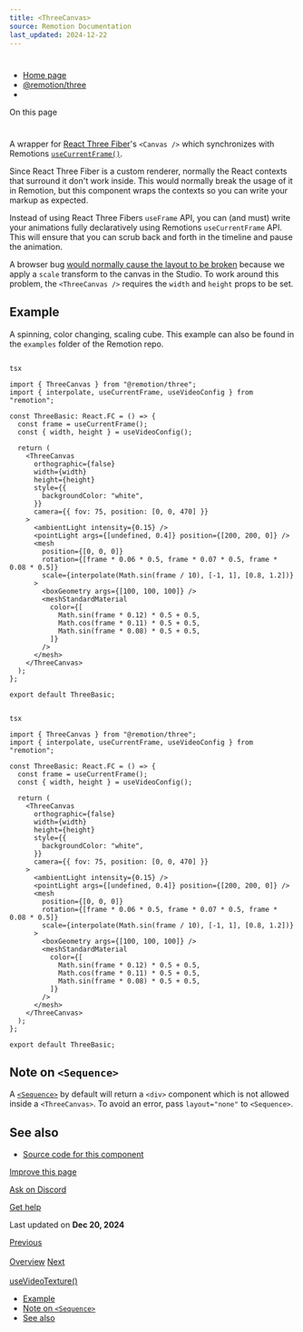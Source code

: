 ```yaml
---
title: <ThreeCanvas>
source: Remotion Documentation
last_updated: 2024-12-22
---
```


# <ThreeCanvas>

- [Home page](/)
- [@remotion/three](/docs/three)
- <ThreeCanvas>

On this page

# <ThreeCanvas>

A wrapper for [React Three Fiber](https://github.com/pmndrs/react-three-fiber)'s `<Canvas />` which synchronizes with Remotions [`useCurrentFrame()`](/docs/use-current-frame).

Since React Three Fiber is a custom renderer, normally the React contexts that surround it don't work inside. This would normally break the usage of it in Remotion, but this component wraps the contexts so you can write your markup as expected.

Instead of using React Three Fibers `useFrame` API, you can (and must) write your animations fully declaratively using Remotions `useCurrentFrame` API. This will ensure that you can scrub back and forth in the timeline and pause the animation.

A browser bug [would normally cause the layout to be broken](https://github.com/pmndrs/react-three-fiber/issues/1394) because we apply a `scale` transform to the canvas in the Studio. To work around this problem, the `<ThreeCanvas />` requires the `width` and `height` props to be set.

## Example [​](\#example "Direct link to Example")

A spinning, color changing, scaling cube. This example can also be found in the `examples` folder of the Remotion repo.

```

tsx

import { ThreeCanvas } from "@remotion/three";
import { interpolate, useCurrentFrame, useVideoConfig } from "remotion";

const ThreeBasic: React.FC = () => {
  const frame = useCurrentFrame();
  const { width, height } = useVideoConfig();

  return (
    <ThreeCanvas
      orthographic={false}
      width={width}
      height={height}
      style={{
        backgroundColor: "white",
      }}
      camera={{ fov: 75, position: [0, 0, 470] }}
    >
      <ambientLight intensity={0.15} />
      <pointLight args={[undefined, 0.4]} position={[200, 200, 0]} />
      <mesh
        position={[0, 0, 0]}
        rotation={[frame * 0.06 * 0.5, frame * 0.07 * 0.5, frame * 0.08 * 0.5]}
        scale={interpolate(Math.sin(frame / 10), [-1, 1], [0.8, 1.2])}
      >
        <boxGeometry args={[100, 100, 100]} />
        <meshStandardMaterial
          color={[
            Math.sin(frame * 0.12) * 0.5 + 0.5,
            Math.cos(frame * 0.11) * 0.5 + 0.5,
            Math.sin(frame * 0.08) * 0.5 + 0.5,
          ]}
        />
      </mesh>
    </ThreeCanvas>
  );
};

export default ThreeBasic;
```

```

tsx

import { ThreeCanvas } from "@remotion/three";
import { interpolate, useCurrentFrame, useVideoConfig } from "remotion";

const ThreeBasic: React.FC = () => {
  const frame = useCurrentFrame();
  const { width, height } = useVideoConfig();

  return (
    <ThreeCanvas
      orthographic={false}
      width={width}
      height={height}
      style={{
        backgroundColor: "white",
      }}
      camera={{ fov: 75, position: [0, 0, 470] }}
    >
      <ambientLight intensity={0.15} />
      <pointLight args={[undefined, 0.4]} position={[200, 200, 0]} />
      <mesh
        position={[0, 0, 0]}
        rotation={[frame * 0.06 * 0.5, frame * 0.07 * 0.5, frame * 0.08 * 0.5]}
        scale={interpolate(Math.sin(frame / 10), [-1, 1], [0.8, 1.2])}
      >
        <boxGeometry args={[100, 100, 100]} />
        <meshStandardMaterial
          color={[
            Math.sin(frame * 0.12) * 0.5 + 0.5,
            Math.cos(frame * 0.11) * 0.5 + 0.5,
            Math.sin(frame * 0.08) * 0.5 + 0.5,
          ]}
        />
      </mesh>
    </ThreeCanvas>
  );
};

export default ThreeBasic;
```

## Note on `<Sequence>` [​](\#note-on-sequence "Direct link to note-on-sequence")

A [`<Sequence>`](/docs/sequence) by default will return a `<div>` component which is not allowed inside a `<ThreeCanvas>`. To avoid an error, pass `layout="none"` to `<Sequence>`.

## See also [​](\#see-also "Direct link to See also")

- [Source code for this component](https://github.com/remotion-dev/remotion/blob/main/packages/three/src/ThreeCanvas.tsx)

[Improve this page](https://github.com/remotion-dev/remotion/edit/main/packages/docs/docs/three-canvas.mdx)

[Ask on Discord](https://remotion.dev/discord)

[Get help](/docs/get-help)

Last updated on **Dec 20, 2024**

[Previous\
\
Overview](/docs/three) [Next\
\
useVideoTexture()](/docs/use-video-texture)

- [Example](#example)
- [Note on `<Sequence>`](#note-on-sequence)
- [See also](#see-also)
